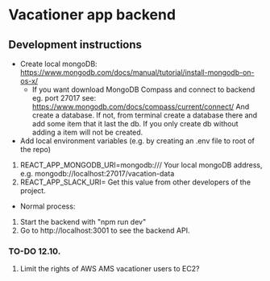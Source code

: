 # Vacationer app backend

## Development instructions
* Create local mongoDB: 
    https://www.mongodb.com/docs/manual/tutorial/install-mongodb-on-os-x/
    - If you want download MongoDB Compass and connect to backend eg. port 27017 see: 
    https://www.mongodb.com/docs/compass/current/connect/ And create a database. 
    If not, from terminal create a database there and add some item that it last the db. If you only create db without adding a item will not be created.
* Add local environment variables (e.g. by creating an .env file to root of the repo)
1. REACT_APP_MONGODB_URI=mongodb://<port>/<db name> Your local mongoDB address, e.g. mongodb://localhost:27017/vacation-data
2. REACT_APP_SLACK_URI=<Slack webhook address> Get this value from other developers of the project.

* Normal process:
1. Start the backend with "npm run dev"
2. Go to http://localhost:3001 to see the backend API.

### TO-DO 12.10.
1. Limit the rights of AWS AMS vacationer users to EC2?